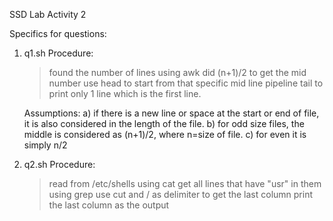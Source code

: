 SSD Lab Activity 2

Specifics for questions: 
1. q1.sh 
	Procedure:
	>found the number of lines using awk
	>did (n+1)/2 to get the mid number
	>use head to start from that specific mid line
	>pipeline tail to print only 1 line which is the first line.
	
	Assumptions:
	a) if there is a new line or space at the start or end of file, it is also considered in the length of the file.
	b) for odd size files, the middle is considered as (n+1)/2, where n=size of file.
	c) for even it is simply n/2


2. q2.sh
	Procedure:
	>read from /etc/shells using cat
	>get all lines that have "usr" in them using grep
	>use cut and / as delimiter to get the last column
	>print the last column as the output
	
